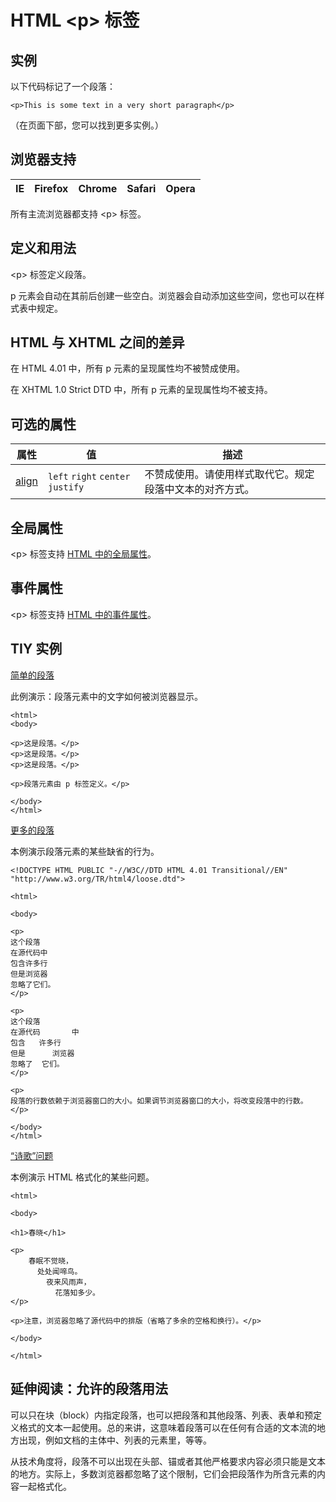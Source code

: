 # HTML &lt;p&gt; 标签

## 实例

以下代码标记了一个段落：

```
<p>This is some text in a very short paragraph</p>
```



（在页面下部，您可以找到更多实例。）

## 浏览器支持

| IE | Firefox | Chrome | Safari | Opera |
| --- | --- | --- | --- | --- |

所有主流浏览器都支持 &lt;p&gt; 标签。

## 定义和用法

&lt;p&gt; 标签定义段落。

p 元素会自动在其前后创建一些空白。浏览器会自动添加这些空间，您也可以在样式表中规定。

## HTML 与 XHTML 之间的差异

在 HTML 4.01 中，所有 p 元素的呈现属性均不被赞成使用。

在 XHTML 1.0 Strict DTD 中，所有 p 元素的呈现属性均不被支持。

## 可选的属性

| 属性 | 值 | 描述 |
| --- | --- | --- |
| [align](/tags/att_p_align.asp "HTML &lt;p&gt; 标签的 align 属性") |    `left`   `right`   `center`   `justify` | 不赞成使用。请使用样式取代它。规定段落中文本的对齐方式。 |

## 全局属性

&lt;p&gt; 标签支持 [HTML 中的全局属性](/tags/html_ref_standardattributes.asp)。

## 事件属性

&lt;p&gt; 标签支持 [HTML 中的事件属性](/tags/html_ref_eventattributes.asp)。

## TIY 实例

[简单的段落](/tiy/t.asp?f=html_paragraphs1)

此例演示：段落元素中的文字如何被浏览器显示。

```
<html>
<body>

<p>这是段落。</p>
<p>这是段落。</p>
<p>这是段落。</p>

<p>段落元素由 p 标签定义。</p>

</body>
</html>

```

[更多的段落](/tiy/t.asp?f=html_paragraphs2)

本例演示段落元素的某些缺省的行为。

```
<!DOCTYPE HTML PUBLIC "-//W3C//DTD HTML 4.01 Transitional//EN"
"http://www.w3.org/TR/html4/loose.dtd">

<html>

<body>

<p>
这个段落
在源代码中
包含许多行
但是浏览器
忽略了它们。
</p>

<p>
这个段落
在源代码       中
包含   许多行
但是      浏览器
忽略了  它们。
</p>

<p>
段落的行数依赖于浏览器窗口的大小。如果调节浏览器窗口的大小，将改变段落中的行数。
</p>

</body>
</html>

```

[“诗歌”问题](/tiy/t.asp?f=html_poem)

本例演示 HTML 格式化的某些问题。

```
<html>

<body>

<h1>春晓</h1>

<p>
    春眠不觉晓，
      处处闻啼鸟。
        夜来风雨声，
          花落知多少。
</p>

<p>注意，浏览器忽略了源代码中的排版（省略了多余的空格和换行）。</p>

</body>

</html>

```

## 延伸阅读：允许的段落用法

可以只在块（block）内指定段落，也可以把段落和其他段落、列表、表单和预定义格式的文本一起使用。总的来讲，这意味着段落可以在任何有合适的文本流的地方出现，例如文档的主体中、列表的元素里，等等。

从技术角度将，段落不可以出现在头部、锚或者其他严格要求内容必须只能是文本的地方。实际上，多数浏览器都忽略了这个限制，它们会把段落作为所含元素的内容一起格式化。
